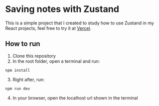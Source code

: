 # Saving notes with Zustand

This is a simple project that I created to study how to use Zustand in my React projects, feel free to try it at [Vercel]([https://notes-zustand-three.vercel.app/](https://notes-zustand-k2cpby5ay-giovani-o.vercel.app/)).

## How to run
1. Clone this repository
2. In the root folder, open a terminal and run:
 ```
 npm install 
  ```
3. Right after, run:
```
npm run dev
```
4. In your browser, open the localhost url shown in the terminal

